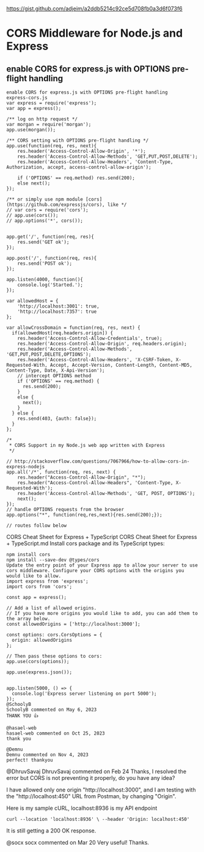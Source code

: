 ##
#
https://gist.github.com/adjeim/a2ddb5214c92ce5d708fb0a3d6f073f6
#
##

# CORS Middleware for Node.js and Express


## enable CORS for express.js with OPTIONS pre-flight handling


```
enable CORS for express.js with OPTIONS pre-flight handling
express-cors.js
var express = require('express');
var app = express();

/** log on http request */
var morgan = require('morgan');
app.use(morgan());

/** CORS setting with OPTIONS pre-flight handling */
app.use(function(req, res, next){
    res.header('Access-Control-Allow-Origin', '*');
    res.header('Access-Control-Allow-Methods', 'GET,PUT,POST,DELETE');
    res.header('Access-Control-Allow-Headers', 'Content-Type, Authorization, accept, access-control-allow-origin');

    if ('OPTIONS' == req.method) res.send(200);
    else next();
});

/** or simply use npm module [cors](https://github.com/expressjs/cors), like */
// var cors = require('cors');
// app.use(cors());
// app.options('*', cors());


app.get('/', function(req, res){
    res.send('GET ok');
});

app.post('/', function(req, res){
    res.send('POST ok');
});

app.listen(4000, function(){
    console.log('Started.');
});
```
```
var allowedHost = {
    'http://localhost:3001': true,
    'http://localhost:7357': true
};

var allowCrossDomain = function(req, res, next) {
  if(allowedHost[req.headers.origin]) {
    res.header('Access-Control-Allow-Credentials', true);
    res.header('Access-Control-Allow-Origin', req.headers.origin);
    res.header('Access-Control-Allow-Methods', 'GET,PUT,POST,DELETE,OPTIONS');
    res.header('Access-Control-Allow-Headers', 'X-CSRF-Token, X-Requested-With, Accept, Accept-Version, Content-Length, Content-MD5, Content-Type, Date, X-Api-Version');
    // intercept OPTIONS method
    if ('OPTIONS' == req.method) {
      res.send(200);
    }
    else {
      next();
    }
  } else {
    res.send(403, {auth: false});
  }
};
```


```
/*
 * CORS Support in my Node.js web app written with Express
 */

// http://stackoverflow.com/questions/7067966/how-to-allow-cors-in-express-nodejs
app.all('/*', function(req, res, next) {
    res.header("Access-Control-Allow-Origin", "*");
    res.header("Access-Control-Allow-Headers", 'Content-Type, X-Requested-With');
    res.header('Access-Control-Allow-Methods', 'GET, POST, OPTIONS');
    next();
});
// handle OPTIONS requests from the browser
app.options("*", function(req,res,next){res.send(200);});

// routes follow below
```

CORS Cheat Sheet for Express + TypeScript
CORS Cheat Sheet for Express + TypeScript.md
Install cors package and its TypeScript types:

```
npm install cors
npm install --save-dev @types/cors
Update the entry point of your Express app to allow your server to use cors middleware. Configure your CORS options with the origins you would like to allow.
import express from 'express';
import cors from 'cors';

const app = express();

// Add a list of allowed origins.
// If you have more origins you would like to add, you can add them to the array below.
const allowedOrigins = ['http://localhost:3000'];

const options: cors.CorsOptions = {
  origin: allowedOrigins
};

// Then pass these options to cors:
app.use(cors(options));

app.use(express.json());


app.listen(5000, () => {
  console.log('Express server listening on port 5000');
});
@SchoolyB
SchoolyB commented on May 6, 2023
THANK YOU 👍

@hasael-web
hasael-web commented on Oct 25, 2023
thank you

@Demnu
Demnu commented on Nov 4, 2023
perfect! thankyou
```
@DhruvSavaj
DhruvSavaj commented on Feb 24
Thanks, I resolved the error but CORS is not preventing it properly, do you have any idea?

I have allowed only one origin "http://localhost:3000", and I am testing with the "http://localhost:450" URL from Postman, by changing "Origin".

Here is my sample cURL, localhost:8936 is my API endpoint
```
curl --location 'localhost:8936' \ --header 'Origin: localhost:450'
```
It is still getting a 200 OK response.

@socx
socx commented on Mar 20
Very useful! Thanks.
